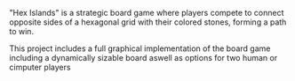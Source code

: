 "Hex Islands" is a strategic board game where players compete to connect opposite sides of a hexagonal grid with their colored stones, forming a path to win. 

This project includes a full graphical implementation of the board game including a dynamically sizable board aswell as options for two human or cimputer players
